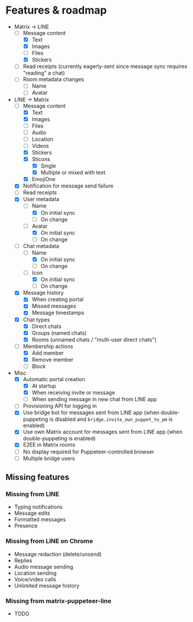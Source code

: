 # Features & roadmap

* Matrix → LINE
  * [ ] Message content
    * [x] Text
    * [x] Images
    * [ ] Files
    * [x] Stickers
  * [ ] Read receipts (currently eagerly-sent since message sync requires "reading" a chat)
  * [ ] Room metadata changes
    * [ ] Name
    * [ ] Avatar
* LINE → Matrix
  * [ ] Message content
    * [x] Text
    * [x] Images
    * [ ] Files
    * [ ] Audio
    * [ ] Location
    * [ ] Videos
    * [x] Stickers
    * [x] Sticons
        * [x] Single
        * [x] Multiple or mixed with text
    * [x] EmojiOne
  * [x] Notification for message send failure
  * [ ] Read receipts
  * [x] User metadata
    * [ ] Name
      * [x] On initial sync
      * [ ] On change
    * [ ] Avatar
      * [x] On initial sync
      * [ ] On change
  * [ ] Chat metadata
    * [ ] Name
      * [x] On initial sync
      * [ ] On change
    * [ ] Icon
      * [x] On initial sync
      * [ ] On change
  * [x] Message history
    * [x] When creating portal
    * [x] Missed messages
    * [x] Message timestamps
  * [x] Chat types
    * [x] Direct chats
    * [x] Groups (named chats)
    * [x] Rooms (unnamed chats / "multi-user direct chats")
  * [ ] Membership actions
    * [x] Add member
    * [x] Remove member
    * [ ] Block
* Misc
  * [x] Automatic portal creation
    * [x] At startup
    * [x] When receiving invite or message
    * [ ] When sending message in new chat from LINE app
  * [ ] Provisioning API for logging in
  * [x] Use bridge bot for messages sent from LINE app (when double-puppeting is disabled and `bridge.invite_own_puppet_to_pm` is enabled)
  * [x] Use own Matrix account for messages sent from LINE app (when double-puppeting is enabled)
  * [x] E2EE in Matrix rooms
  * [ ] No display required for Puppeteer-controlled browser
  * [ ] Multiple bridge users

## Missing features
### Missing from LINE
* Typing notifications
* Message edits
* Formatted messages
* Presence

### Missing from LINE on Chrome
* Message redaction (delete/unsend)
* Replies
* Audio message sending
* Location sending
* Voice/video calls
* Unlimited message history

### Missing from matrix-puppeteer-line
* TODO
